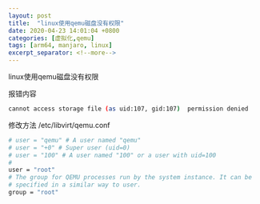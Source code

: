 ```yaml
---
layout: post
title:  "linux使用qemu磁盘没有权限"
date: 2020-04-23 14:01:04 +0800
categories: [虚拟化,qemu]
tags: [arm64, manjaro, linux]
excerpt_separator: <!--more-->
---
```

linux使用qemu磁盘没有权限
<!--more-->

报错内容
```bash
cannot access storage file (as uid:107, gid:107)  permission denied
```

修改方法
/etc/libvirt/qemu.conf
```bash
# user = "qemu" # A user named "qemu"
# user = "+0" # Super user (uid=0)
# user = "100" # A user named "100" or a user with uid=100
#
user = "root"
# The group for QEMU processes run by the system instance. It can be
# specified in a similar way to user.
group = "root"
```